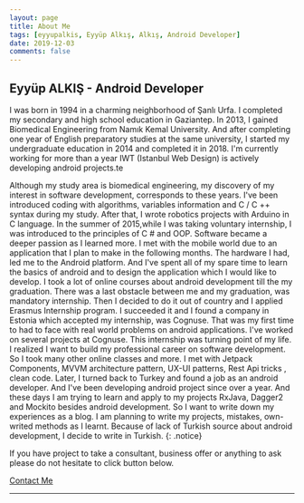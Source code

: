 ```yaml
---
layout: page
title: About Me
tags: [eyyupalkis, Eyyüp Alkış, Alkış, Android Developer]
date: 2019-12-03
comments: false
---
```


## Eyyüp ALKIŞ - Android Developer

I was born in 1994 in a charming neighborhood of Şanlı Urfa. I completed my secondary and high school education in Gaziantep. In 2013, I gained Biomedical Engineering from Namık Kemal University. And after completing one year of English preparatory studies at the same university, I started my undergraduate education in 2014 and completed it in 2018. I'm currently working for more than a year IWT (Istanbul Web Design) is actively developing android projects.te

Although my study area is biomedical engineering, my discovery of my interest in software development, corresponds to these years. I've been introduced coding with algorithms, variables information and C / C ++ syntax during my study. After that, I wrote robotics projects with Arduino in C language. In the summer of 2015,while I was taking voluntary internship, I was introduced to the principles of C # and OOP. Software became a deeper passion as I learned more. I met with the mobile world due to an application that I plan to make in the following months. The hardware I had, led me to the Android platform. And I've spent all of my spare time to learn the basics of android and to design the application which I would like to develop. I took a lot of online courses about android development till the my graduation. There was a last obstacle between me and my graduation, was mandatory internship. Then I decided to do it out of country and I applied Erasmus Internship program. I succeeded it and I found a company in Estonia which accepted my internship, was Cognuse. That was my first time to had to face with real world problems on android applications. I've worked on several projects at Cognuse. This internship was turning point of my life. I realized I want to build my professional career on software development. So I took many other online classes and more. I met with Jetpack Components, MVVM architecture pattern, UX-UI patterns, Rest Api tricks , clean code. Later, I turned back to Turkey and found a job as an android developer. And I've been developing android project since over a year. And these days I am trying to learn and apply to my projects RxJava, Dagger2 and Mockito besides android development. So I want to write down my experiences as a blog. I am planning to write my projects, mistakes, own-writed methods as I learnt. Because of lack of Turkish source about android development, I decide to write in Turkish.
{: .notice}

If you have project to take a consultant, business offer or anything to ask please do not hesitate to click button below.

<div markdown="0"><a href="mailto:{{ site.email }}" class="btn btn-info">Contact Me</a></div>





---

